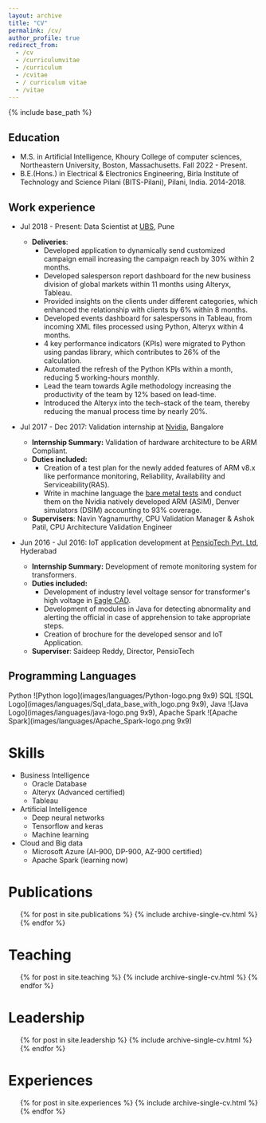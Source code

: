 ```yaml
---
layout: archive
title: "CV"
permalink: /cv/
author_profile: true
redirect_from:
  - /cv
  - /curriculumvitae
  - /curriculum
  - /cvitae
  - / curriculum vitae
  - /vitae
---
```


{% include base_path %}

## Education
* M.S. in Artificial Intelligence, Khoury College of computer sciences, Northeastern University, Boston, Massachusetts. Fall 2022 - Present.
* B.E.(Hons.) in Electrical & Electronics Engineering, Birla Institute of Technology and Science Pilani (BITS-Pilani), Pilani, India. 2014-2018.

## Work experience
* Jul 2018 - Present: Data Scientist at [UBS](https://www.ubs.com/), Pune
  * **Deliveries**: 
    * Developed application to dynamically send customized campaign email increasing the campaign reach by 30% within 2 months.
    * Developed salesperson report dashboard for the new business division of global markets within 11 months using
     Alteryx, Tableau.
    * Provided insights on the clients under different categories, which enhanced the relationship with clients by 6% within 8 months.
    * Developed events dashboard for salespersons in Tableau, from incoming XML files processed using Python, Alteryx
     within 4 months.
    * 4 key performance indicators (KPIs) were migrated to Python using pandas library, which contributes to 26% of the calculation.
    * Automated the refresh of the Python KPIs within a month, reducing 5 working-hours monthly.
    * Lead the team towards Agile methodology increasing the productivity of the team by 12% based on lead-time.
    * Introduced the Alteryx into the tech–stack of the team, thereby reducing the manual process time by nearly 20%. 

* Jul 2017 - Dec 2017: Validation internship at [Nvidia](https://www.nvidia.com/en-in/), Bangalore
    * **Internship Summary:** Validation of hardware architecture to be ARM Compliant.
    * **Duties included:** 
        * Creation of a test plan for the newly added features of ARM v8.x like performance monitoring, Reliability, Availability and Serviceability(RAS). 
        * Write in machine language the [bare metal tests](https://en.wikipedia.org/wiki/Bare_machine) and conduct them on the Nvidia natively developed ARM (ASIM), Denver simulators (DSIM) accounting to 93% coverage.
    * **Supervisers**: Navin Yagnamurthy, CPU Validation Manager & Ashok Patil, CPU Architecture Validation Engineer
     
* Jun 2016 - Jul 2016: IoT application development at [PensioTech Pvt. Ltd](https://in.linkedin.com/company/pensio-software-technologies-pvt-ltd), Hyderabad
  * **Internship Summary:** Development of remote monitoring system for transformers.
  * **Duties included:** 
    * Development of industry level voltage sensor for transformer's high voltage in [Eagle CAD](http://eagle.autodesk.com/).
    * Development of modules in Java for detecting abnormality and alerting the official in case of
     apprehension to take appropriate steps.
    * Creation of brochure for the developed sensor and IoT Application.
  * **Superviser**: Saideep Reddy, Director, PensioTech
  
## Programming Languages
Python ![Python logo](images/languages/Python-logo.png 9x9)
SQL ![SQL Logo](images/languages/Sql_data_base_with_logo.png 9x9),
Java ![Java Logo](images/languages/java-logo.png 9x9), 
Apache Spark ![Apache Spark](images/languages/Apache_Spark-logo.png 9x9)

Skills 
======
* Business Intelligence
  * Oracle Database
  * Alteryx (Advanced certified)
  * Tableau
* Artificial Intelligence
    * Deep neural networks
    * Tensorflow and keras
    * Machine learning
* Cloud and Big data
    * Microsoft Azure (AI-900, DP-900, AZ-900 certified)
    * Apache Spark (learning now)
    
Publications
======
  <ul>{% for post in site.publications %}
    {% include archive-single-cv.html %}
  {% endfor %}</ul>
 
Teaching
======
  <ul>{% for post in site.teaching %}
    {% include archive-single-cv.html %}
  {% endfor %}</ul>
  
Leadership
======
  <ul>{% for post in site.leadership %}
    {% include archive-single-cv.html %}
  {% endfor %}</ul>

Experiences
======
<ul>{% for post in site.experiences %}
    {% include archive-single-cv.html %}
  {% endfor %}</ul>